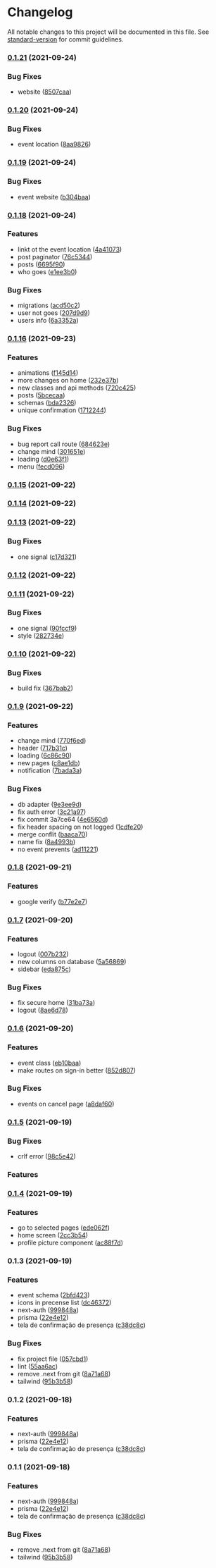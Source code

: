 # Changelog

All notable changes to this project will be documented in this file. See [standard-version](https://github.com/conventional-changelog/standard-version) for commit guidelines.

### [0.1.21](https://github.com/mokkapps/changelog-generator-demo/compare/v0.1.20...v0.1.21) (2021-09-24)


### Bug Fixes

* website ([8507caa](https://github.com/mokkapps/changelog-generator-demo/commits/8507caab9c36ad470603023cb178485955c70999))

### [0.1.20](https://github.com/mokkapps/changelog-generator-demo/compare/v0.1.19...v0.1.20) (2021-09-24)


### Bug Fixes

* event location ([8aa9826](https://github.com/mokkapps/changelog-generator-demo/commits/8aa9826ed272d522716c3288512170eedc5cf0fc))

### [0.1.19](https://github.com/mokkapps/changelog-generator-demo/compare/v0.1.18...v0.1.19) (2021-09-24)

### Bug Fixes

- event website ([b304baa](https://github.com/mokkapps/changelog-generator-demo/commits/b304baadb2d4fbfca3a710885c4c514e0cfaccb4))

### [0.1.18](https://github.com/mokkapps/changelog-generator-demo/compare/v0.1.16...v0.1.18) (2021-09-24)

### Features

- linkt ot the event location ([4a41073](https://github.com/mokkapps/changelog-generator-demo/commits/4a41073e757b0cbd603730988dbab17127bf4cdf))
- post paginator ([76c5344](https://github.com/mokkapps/changelog-generator-demo/commits/76c5344777e3e13c09aa36b4ac57a8fc36744eed))
- posts ([6695f90](https://github.com/mokkapps/changelog-generator-demo/commits/6695f906bec3cb165ffc47529a6cb816ec9af06e))
- who goes ([e1ee3b0](https://github.com/mokkapps/changelog-generator-demo/commits/e1ee3b0ee27aca92f6f521127b1fbf20a31629dc))

### Bug Fixes

- migrations ([acd50c2](https://github.com/mokkapps/changelog-generator-demo/commits/acd50c2f85ec0a8fe7b94ed71897a43da1849723))
- user not goes ([207d9d9](https://github.com/mokkapps/changelog-generator-demo/commits/207d9d954d26a3a85ada3a27662e6f77095d2886))
- users info ([6a3352a](https://github.com/mokkapps/changelog-generator-demo/commits/6a3352ac2e8352f14fc40832498db61a2111e224))

### [0.1.16](https://github.com/mokkapps/changelog-generator-demo/compare/v0.1.15...v0.1.16) (2021-09-23)

### Features

- animations ([f145d14](https://github.com/mokkapps/changelog-generator-demo/commits/f145d1476cb0df419f61fecfbeea514e141af635))
- more changes on home ([232e37b](https://github.com/mokkapps/changelog-generator-demo/commits/232e37be8d2d117b231f44ce64dd4532b4ac690f))
- new classes and api methods ([720c425](https://github.com/mokkapps/changelog-generator-demo/commits/720c4253f189560f0ff8087fc66300a364d5eca9))
- posts ([5bcecaa](https://github.com/mokkapps/changelog-generator-demo/commits/5bcecaac3f2e82b4d2cedd89c714da6add519a4d))
- schemas ([bda2326](https://github.com/mokkapps/changelog-generator-demo/commits/bda23268af0c864d147fb567a86137f1f5777894))
- unique confirmation ([1712244](https://github.com/mokkapps/changelog-generator-demo/commits/1712244732386165a3f29061b724473d11a58788))

### Bug Fixes

- bug report call route ([684623e](https://github.com/mokkapps/changelog-generator-demo/commits/684623e82185a329ec3edf078aa1ad5eaec9de67))
- change mind ([301651e](https://github.com/mokkapps/changelog-generator-demo/commits/301651ee98c0dfb7e7c6d6a20c7dc9a77706b2fa))
- loading ([d0e63f1](https://github.com/mokkapps/changelog-generator-demo/commits/d0e63f16325c15d39302840021b44d7622848c09))
- menu ([fecd096](https://github.com/mokkapps/changelog-generator-demo/commits/fecd096648a46d0fb46b8f002c09fba072611b7b))

### [0.1.15](https://github.com/mokkapps/changelog-generator-demo/compare/v0.1.14...v0.1.15) (2021-09-22)

### [0.1.14](https://github.com/mokkapps/changelog-generator-demo/compare/v0.1.13...v0.1.14) (2021-09-22)

### [0.1.13](https://github.com/mokkapps/changelog-generator-demo/compare/v0.1.12...v0.1.13) (2021-09-22)

### Bug Fixes

- one signal ([c17d321](https://github.com/mokkapps/changelog-generator-demo/commits/c17d321a247124b22c3ae3ed7c36a60f2e991233))

### [0.1.12](https://github.com/mokkapps/changelog-generator-demo/compare/v0.1.11...v0.1.12) (2021-09-22)

### [0.1.11](https://github.com/mokkapps/changelog-generator-demo/compare/v0.1.10...v0.1.11) (2021-09-22)

### Bug Fixes

- one signal ([90fccf9](https://github.com/mokkapps/changelog-generator-demo/commits/90fccf9621adcea673db977f552f2c4a564ac6df))
- style ([282734e](https://github.com/mokkapps/changelog-generator-demo/commits/282734e7c72be13652f6c29d3a8ff9534b5fc69c))

### [0.1.10](https://github.com/mokkapps/changelog-generator-demo/compare/v0.1.9...v0.1.10) (2021-09-22)

### Bug Fixes

- build fix ([367bab2](https://github.com/mokkapps/changelog-generator-demo/commits/367bab2a8dc4eca58e561f3aada45b9fee095d13))

### [0.1.9](https://github.com/mokkapps/changelog-generator-demo/compare/v0.1.8...v0.1.9) (2021-09-22)

### Features

- change mind ([770f6ed](https://github.com/mokkapps/changelog-generator-demo/commits/770f6ed13f0bdd6129bd0372e14cd0d22becf225))
- header ([717b31c](https://github.com/mokkapps/changelog-generator-demo/commits/717b31c6efa74c694b29d6ff670f9b1e50ed9d4e))
- loading ([6c86c90](https://github.com/mokkapps/changelog-generator-demo/commits/6c86c9027c3093abb057c928d208b20dffde9088))
- new pages ([c8ae1db](https://github.com/mokkapps/changelog-generator-demo/commits/c8ae1db05dba11846ef50ae96b087de981a1bb8f))
- notification ([7bada3a](https://github.com/mokkapps/changelog-generator-demo/commits/7bada3a8174ee449138ed9dbda92388bbc8089f7))

### Bug Fixes

- db adapter ([9e3ee9d](https://github.com/mokkapps/changelog-generator-demo/commits/9e3ee9dc388ab2cffc8097bda65a718a229e7757))
- fix auth error ([3c21a97](https://github.com/mokkapps/changelog-generator-demo/commits/3c21a97cfa915b8a78208d5c58b6fe82e37914cb))
- fix commit 3a7ce64 ([4e6560d](https://github.com/mokkapps/changelog-generator-demo/commits/4e6560d7c8a2b3a2db860277aa4b35909dbe09c6))
- fix header spacing on not logged ([1cdfe20](https://github.com/mokkapps/changelog-generator-demo/commits/1cdfe20d030664c0c8f95efaa48f69e78f2f76fa))
- merge conflit ([baaca70](https://github.com/mokkapps/changelog-generator-demo/commits/baaca70954186ffa01e25dbc70e498e1b59d9a72))
- name fix ([8a4993b](https://github.com/mokkapps/changelog-generator-demo/commits/8a4993b8014c6c3d71b08cce89318e3ab0725e31))
- no event prevents ([ad11221](https://github.com/mokkapps/changelog-generator-demo/commits/ad11221cf5ed95d95825c1e2d4dd00d5688fcd8c))

### [0.1.8](https://github.com/mokkapps/changelog-generator-demo/compare/v0.1.7...v0.1.8) (2021-09-21)

### Features

- google verify ([b77e2e7](https://github.com/mokkapps/changelog-generator-demo/commits/b77e2e782df1e2782308501d1578c66d96d5e13b))

### [0.1.7](https://github.com/mokkapps/changelog-generator-demo/compare/v0.1.6...v0.1.7) (2021-09-20)

### Features

- logout ([007b232](https://github.com/mokkapps/changelog-generator-demo/commits/007b23222cc5078921ad2e3258a075e39a30db9b))
- new columns on database ([5a56869](https://github.com/mokkapps/changelog-generator-demo/commits/5a56869bd9f6a4847824366e67b896b5d61094e0))
- sidebar ([eda875c](https://github.com/mokkapps/changelog-generator-demo/commits/eda875c7bb2d1b14e85602256baa8f29621033c2))

### Bug Fixes

- fix secure home ([31ba73a](https://github.com/mokkapps/changelog-generator-demo/commits/31ba73a4d2208bff663ba4d5359dbc8257d70564))
- logout ([8ae6d78](https://github.com/mokkapps/changelog-generator-demo/commits/8ae6d78703678ce172456532178652d33f1f00f7))

### [0.1.6](https://github.com/mokkapps/changelog-generator-demo/compare/v0.1.5...v0.1.6) (2021-09-20)

### Features

- event class ([eb10baa](https://github.com/mokkapps/changelog-generator-demo/commits/eb10baada0b328a4527edc4512242f46581aa197))
- make routes on sign-in better ([852d807](https://github.com/mokkapps/changelog-generator-demo/commits/852d807fa0315a7fa32edaac046e95239b348733))

### Bug Fixes

- events on cancel page ([a8daf60](https://github.com/mokkapps/changelog-generator-demo/commits/a8daf60d9709c65e978fec185a6cf4a768f96e01))

### [0.1.5](https://github.com/mokkapps/changelog-generator-demo/compare/v0.1.4...v0.1.5) (2021-09-19)

### Bug Fixes

- crlf error ([98c5e42](https://github.com/mokkapps/changelog-generator-demo/commits/98c5e4281c36985fbe7daca749b2827da0739fd0))

### Features

### [0.1.4](https://github.com/mokkapps/changelog-generator-demo/compare/v0.1.3...v0.1.4) (2021-09-19)

### Features

- go to selected pages ([ede062f](https://github.com/mokkapps/changelog-generator-demo/commits/ede062f1cd802ed79185b19eb1b0d031d5b2e766))
- home screen ([2cc3b54](https://github.com/mokkapps/changelog-generator-demo/commits/2cc3b544e7ea964135bebd3d50fbb1911f4e22a4))
- profile picture component ([ac88f7d](https://github.com/mokkapps/changelog-generator-demo/commits/ac88f7ddb21cc09853a3cb11a369f6a348886b77))

### 0.1.3 (2021-09-19)

### Features

- event schema ([2bfd423](https://github.com/mokkapps/changelog-generator-demo/commits/2bfd423055dfe234f737b205b48f4189d86aba12))
- icons in precense list ([dc46372](https://github.com/mokkapps/changelog-generator-demo/commits/dc4637206ae4db28483f52e14e709f55bf706a7f))
- next-auth ([999848a](https://github.com/mokkapps/changelog-generator-demo/commits/999848aecacec4d5fcadc7eb45ba72ff16db7221))
- prisma ([22e4e12](https://github.com/mokkapps/changelog-generator-demo/commits/22e4e1213353ed882645e2da6bbefcc81e79efa2))
- tela de confirmação de presença ([c38dc8c](https://github.com/mokkapps/changelog-generator-demo/commits/c38dc8cb6ce544d179ce3f565aa7b54a0a534eef))

### Bug Fixes

- fix project file ([057cbd1](https://github.com/mokkapps/changelog-generator-demo/commits/057cbd1681bf7d3d44cd6dd7f5b4d92b4d348a79))
- lint ([55aa6ac](https://github.com/mokkapps/changelog-generator-demo/commits/55aa6ace491e41619f4aa9bed4bad810af3ccb74))
- remove .next from git ([8a71a68](https://github.com/mokkapps/changelog-generator-demo/commits/8a71a6819d2b651973104c30c5a433bdf3947365))
- tailwind ([95b3b58](https://github.com/mokkapps/changelog-generator-demo/commits/95b3b58302fb25ee98513a9abd2fd07461dc464f))

### 0.1.2 (2021-09-18)

### Features

- next-auth ([999848a](https://github.com/mokkapps/changelog-generator-demo/commits/999848aecacec4d5fcadc7eb45ba72ff16db7221))
- prisma ([22e4e12](https://github.com/mokkapps/changelog-generator-demo/commits/22e4e1213353ed882645e2da6bbefcc81e79efa2))
- tela de confirmação de presença ([c38dc8c](https://github.com/mokkapps/changelog-generator-demo/commits/c38dc8cb6ce544d179ce3f565aa7b54a0a534eef))

### 0.1.1 (2021-09-18)

### Features

- next-auth ([999848a](https://github.com/mokkapps/changelog-generator-demo/commits/999848aecacec4d5fcadc7eb45ba72ff16db7221))
- prisma ([22e4e12](https://github.com/mokkapps/changelog-generator-demo/commits/22e4e1213353ed882645e2da6bbefcc81e79efa2))
- tela de confirmação de presença ([c38dc8c](https://github.com/mokkapps/changelog-generator-demo/commits/c38dc8cb6ce544d179ce3f565aa7b54a0a534eef))

### Bug Fixes

- remove .next from git ([8a71a68](https://github.com/mokkapps/changelog-generator-demo/commits/8a71a6819d2b651973104c30c5a433bdf3947365))
- tailwind ([95b3b58](https://github.com/mokkapps/changelog-generator-demo/commits/95b3b58302fb25ee98513a9abd2fd07461dc464f))
